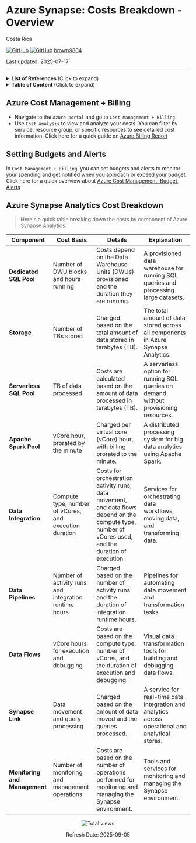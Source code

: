 # Azure Synapse: Costs Breakdown - Overview

Costa Rica

[![GitHub](https://badgen.net/badge/icon/github?icon=github&label)](https://github.com) 
[![GitHub](https://img.shields.io/badge/--181717?logo=github&logoColor=ffffff)](https://github.com/)
[brown9804](https://github.com/brown9804)

Last updated: 2025-07-17

----------

<details>
<summary><b>List of References </b> (Click to expand)</summary>

- [Azure Synapse Analytics Pricing](https://azure.microsoft.com/en-us/pricing/details/synapse-analytics/)
- [Plan and Manage Costs for Azure Synapse Analytics](https://learn.microsoft.com/en-us/azure/synapse-analytics/plan-manage-costs)

</details>

<details>
<summary><b>Table of Content </b> (Click to expand)</summary>

- [Azure Cost Management + Billing](#azure-cost-management--billing)
- [Setting Budgets and Alerts](#setting-budgets-and-alerts)
- [Azure Synapse Analytics Cost Breakdown](#azure-synapse-analytics-cost-breakdown)

</details>

## Azure Cost Management + Billing

- Navigate to the `Azure portal` and go to `Cost Management + Billing`.
- Use `Cost analysis` to view and analyze your costs. You can filter by service, resource group, or specific resources to see detailed cost information. Click here for a quick guide on [Azure Billing Report](https://github.com/MicrosoftCloudEssentials-LearningHub/Demos-ScenariosHub/blob/main/0_Azure/6_AzureCostManagement/demos/0_BillingReport.md#azure-billing-report)

## Setting Budgets and Alerts

In `Cost Management + Billing`, you can set budgets and alerts to monitor your spending and get notified when you approach or exceed your budget. Click here for a quick overview about [Azure Cost Management: Budget, Alerts](https://github.com/MicrosoftCloudEssentials-LearningHub/Demos-ScenariosHub/blob/main/0_Azure/6_AzureCostManagement/demos/1_Budget_Alerts.md)

## Azure Synapse Analytics Cost Breakdown

> Here's a quick table breaking down the costs by component of Azure Synapse Analytics:

| **Component**           | **Cost Basis**                                                                 | **Details**                                                                                   | **Explanation**                                                                                   |
|-------------------------|--------------------------------------------------------------------------------|-----------------------------------------------------------------------------------------------|---------------------------------------------------------------------------------------------------|
| **Dedicated SQL Pool**  | Number of DWU blocks and hours running                                         | Costs depend on the Data Warehouse Units (DWUs) provisioned and the duration they are running.| A provisioned data warehouse for running SQL queries and processing large datasets.               |
| **Storage**             | Number of TBs stored                                                           | Charged based on the total amount of data stored in terabytes (TB).                           | The total amount of data stored across all components in Azure Synapse Analytics.                 |
| **Serverless SQL Pool** | TB of data processed                                                           | Costs are calculated based on the amount of data processed in terabytes (TB).                 | A serverless option for running SQL queries on demand without provisioning resources.             |
| **Apache Spark Pool**   | vCore hour, prorated by the minute                                             | Charged per virtual core (vCore) hour, with billing prorated to the minute.                   | A distributed processing system for big data analytics using Apache Spark.                        |
| **Data Integration**    | Compute type, number of vCores, and execution duration                         | Costs for orchestration activity runs, data movement, and data flows depend on the compute type, number of vCores used, and the duration of execution. | Services for orchestrating data workflows, moving data, and transforming data.                    |
| **Data Pipelines**      | Number of activity runs and integration runtime hours                          | Charged based on the number of activity runs and the duration of integration runtime hours. | Pipelines for automating data movement and transformation tasks.                                  |
| **Data Flows**          | vCore hours for execution and debugging                                        | Costs are based on the compute type, number of vCores, and the duration of execution and debugging. | Visual data transformation tools for building and debugging data flows.                           |
| **Synapse Link**        | Data movement and query processing                                             | Charged based on the amount of data moved and the queries processed.                      | A service for real-time data integration and analytics across operational and analytical stores.  |
| **Monitoring and Management** | Number of monitoring and management operations                         | Costs are based on the number of operations performed for monitoring and managing the Synapse environment. | Tools and services for monitoring and managing the Synapse environment.                           |

<!-- START BADGE -->
<div align="center">
  <img src="https://img.shields.io/badge/Total%20views-1443-limegreen" alt="Total views">
  <p>Refresh Date: 2025-09-05</p>
</div>
<!-- END BADGE -->
